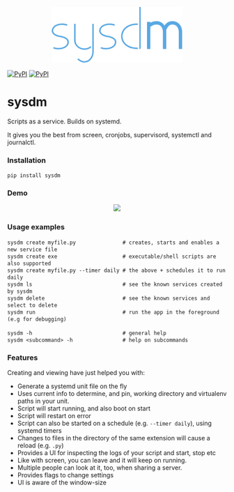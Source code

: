 <p align="center">
  <img src="https://raw.githubusercontent.com/kootenpv/sysdm/master/logo.png" width="300px"/>
</p>

[![PyPI](https://img.shields.io/pypi/v/sysdm.svg?style=flat-square)](https://pypi.python.org/pypi/sysdm/)
[![PyPI](https://img.shields.io/pypi/pyversions/sysdm.svg?style=flat-square)](https://pypi.python.org/pypi/sysdm/)

# sysdm

Scripts as a service. Builds on systemd.

It gives you the best from screen, cronjobs, supervisord, systemctl and journalctl.

### Installation

    pip install sysdm

### Demo

<p align="center">
  <img src="https://raw.githubusercontent.com/kootenpv/sysdm/master/demo.gif"/>
</p>

### Usage examples

    sysdm create myfile.py               # creates, starts and enables a new service file
    sysdm create exe                     # executable/shell scripts are also supported
    sysdm create myfile.py --timer daily # the above + schedules it to run daily
    sysdm ls                             # see the known services created by sysdm
    sysdm delete                         # see the known services and select to delete
    sysdm run                            # run the app in the foreground (e.g for debugging)

    sysdm -h                             # general help
    sysdm <subcommand> -h                # help on subcommands
    

### Features

Creating and viewing have just helped you with:

- Generate a systemd unit file on the fly
- Uses current info to determine, and pin, working directory and virtualenv paths in your unit.
- Script will start running, and also boot on start
- Script will restart on error
- Script can also be started on a schedule (e.g. `--timer daily`), using systemd timers
- Changes to files in the directory of the same extension will cause a reload (e.g. `.py`)
- Provides a UI for inspecting the logs of your script and start, stop etc
- Like with screen, you can leave and it will keep on running.
- Multiple people can look at it, too, when sharing a server.
- Provides flags to change settings
- UI is aware of the window-size